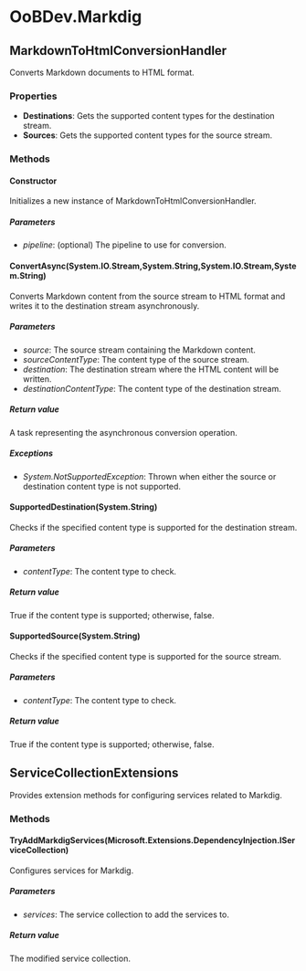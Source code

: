 # OoBDev.Markdig

## MarkdownToHtmlConversionHandler

Converts Markdown documents to HTML format.

### Properties

- **Destinations**: Gets the supported content types for the destination stream.
- **Sources**: Gets the supported content types for the source stream.

### Methods

#### Constructor

Initializes a new instance of MarkdownToHtmlConversionHandler.

##### Parameters

- *pipeline*: (optional) The pipeline to use for conversion.

#### ConvertAsync(System.IO.Stream,System.String,System.IO.Stream,System.String)

Converts Markdown content from the source stream to HTML format and writes it to the destination stream asynchronously.

##### Parameters

- *source*: The source stream containing the Markdown content.
- *sourceContentType*: The content type of the source stream.
- *destination*: The destination stream where the HTML content will be written.
- *destinationContentType*: The content type of the destination stream.

##### Return value

A task representing the asynchronous conversion operation.

##### Exceptions

- *System.NotSupportedException*: Thrown when either the source or destination content type is not supported.

#### SupportedDestination(System.String)

Checks if the specified content type is supported for the destination stream.

##### Parameters

- *contentType*: The content type to check.

##### Return value

True if the content type is supported; otherwise, false.

#### SupportedSource(System.String)

Checks if the specified content type is supported for the source stream.

##### Parameters

- *contentType*: The content type to check.

##### Return value

True if the content type is supported; otherwise, false.

## ServiceCollectionExtensions

Provides extension methods for configuring services related to Markdig.

### Methods

#### TryAddMarkdigServices(Microsoft.Extensions.DependencyInjection.IServiceCollection)

Configures services for Markdig.

##### Parameters

- *services*: The service collection to add the services to.

##### Return value

The modified service collection.
